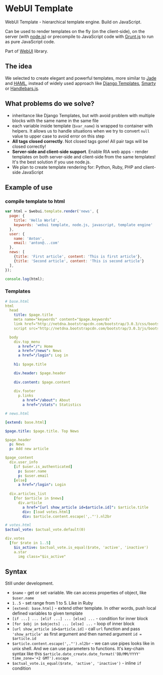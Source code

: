 WebUI Template
========

WebUI Template - hierarchical template engine. Build on JavaScript.

Can be used to render templates on the fly (on the client-side), on the server (with [node.js](http://nodejs.org)) or precompile to JavaScript code with [Grunt.js](http://gruntjs.com) to run as pure JavaScript code.

Part of [WebUI](https://github.com/webui) library.


The idea
-------

We selected to create elegant and powerful templates, more similar to [Jade](http://jade-lang.com) and [HAML](http://haml.info), instead of widely used approach like [Django Templates](https://docs.djangoproject.com/en/dev/topics/templates/), [Smarty](http://www.smarty.net) or [Handlebars.js](http://handlebarsjs.com).


What problems do we solve?
-------

 - inheritance like Django Templates, but with avoid problem with multiple blocks with the same name in the same file
 - each variable inside template (`$var_name`) is wrapped to container with helpers. It allows us to handle situations when we try to convert `null` value to upper case to avoid error on this step
 - **All tags closed correctly**. Not closed tags gone! All pair tags will be closed correctly!
 - **Server-side and client-side support**. Enable RIA web apps - render templates on both server-side and client-side from the same templates! It's the best solution if you use node.js.
 - We plan to create template rendering for: Python, Ruby, PHP and client-side JavaScript


Example of use
-------

### compile template to html

```javascript
var html = $webui.template.render('news', {
  page: {
    title: 'Hello World',
    keywords: 'webui template, node.js, javascript, template engine'
  },
  user: {
    name: 'Anton',
    email: 'anton@...com'
  },
  news: [
    {title: 'First article', content: 'This is first article'},
    {title: 'Second article', content: 'This is second article'}
  ],
});

console.log(html);
```

### Templates

```yaml
# base.html
html
  head
    title: $page.title
    meta name="keywords" content="$page.keywords"
    link href="http://netdna.bootstrapcdn.com/bootstrap/3.0.3/css/bootstrap.min.css" rel="stylesheet" media="screen"
    script src="http://netdna.bootstrapcdn.com/bootstrap/3.0.3/js/bootstrap.min.js"

  body
    div.top_menu
      a href="/": Home
      a href="/news": News
      a href="/login": Log in
    
    h1: $page.title

    div.header: $page.header
    
    div.content: $page.content
    
    div.footer
      p.links
        a href="/about": About
        a href="/stats": Statistics
```

```yaml
# news.html

[extend: base.html]

$page.title: $page.title. Top News

$page.header
  p: News
  p: Add new article

$page_content
  div.user_info
    [if $user.is_authenticated]
      p: $user.name
      p: $user.email
    [else]
      a href="/login": Login
  
  div.articles_list
    [for $article in $news]
      div.article
        a href="[url show_article id=$article.id]": $article.title
        div: [load votes.html]
        div: $article.content.escape(',."').nl2br
```

```yaml
# votes.html
$actual_vote: $actual_vote.default(0)

div.votes
  [for $rate in 1..5]
    $is_active: $actual_vote.is_equal($rate, 'active', 'inactive')
    a.star
      img class="$is_active"
```


Syntax
--------

Still under development.

 * `$name` - get or set variable. We can access properties of object, like `$user.name`
 * `1..5` - set range from 1 to 5. Like in Ruby
 * `[extend: base.html]` - extend other template. In other words, push local defined variables to given template
 * `[if ...] ... [elif ...] ... [else] ...` - condition for inner block
 * `[for $obj in $objects] ... [else] ...` - loop of inner block
 * `[url show_article id=$article.id]` - call `url` function and pass `'show_article'` as first argument and then named argument `id = $article.id`
 * `$article.content.escape(',."').nl2br` - we can use pipes looks like in unix shell. And we can use parameters to functions. It's key-chain syntax like this `$article.date_create.date_format('DD/MM/YYYY' time_zone='+2 GMT').escape`
 * `$actual_vote.is_equal($rate, 'active', 'inactive')` - inline `if` condition
